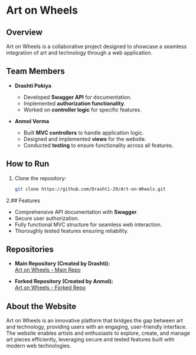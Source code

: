 # Art on Wheels

## Overview  
Art on Wheels is a collaborative project designed to showcase a seamless integration of art and technology through a web application.

## Team Members  
- **Drashti Pokiya**  
  - Developed **Swagger API** for documentation.  
  - Implemented **authorization functionality**.  
  - Worked on **controller logic** for specific features.

- **Anmol Verma**  
  - Built **MVC controllers** to handle application logic.  
  - Designed and implemented **views** for the website.  
  - Conducted **testing** to ensure functionality across all features.

## How to Run  
1. Clone the repository:  
   ```bash
   git clone https://github.com/Drashti-29/Art-on-Wheels.git

2.## Features  
- Comprehensive API documentation with **Swagger**.  
- Secure user authorization.  
- Fully functional MVC structure for seamless web interaction.  
- Thoroughly tested features ensuring reliability.

## Repositories  
- **Main Repository (Created by Drashti):**  
  [Art on Wheels - Main Repo](https://github.com/Drashti-29/Art-on-Wheels)  

- **Forked Repository (Created by Anmol):**  
  [Art on Wheels - Forked Repo](https://github.com/Anmol100399/Art-on-Wheels)  

## About the Website  
Art on Wheels is an innovative platform that bridges the gap between art and technology, providing users with an engaging, user-friendly interface. The website enables artists and enthusiasts to explore, create, and manage art pieces efficiently, leveraging secure and tested features built with modern web technologies.

